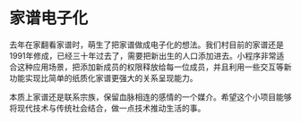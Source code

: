 # 家谱电子化

去年在家翻看家谱时，萌生了把家谱做成电子化的想法。我们村目前的家谱还是1991年修成，已经三十年过去了，需要把新出生的人口添加进去。小程序非常适合这种应用场景，把添加新成员的权限释放给每一位成员，并且利用一些交互等新功能实现比简单的纸质化家谱更强大的关系呈现能力。

本质上家谱还是联系宗族，保留血脉相连的感情的一个媒介。希望这个小项目能够将现代技术与传统社会结合，做一点技术推动生活的事。
